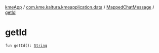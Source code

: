 [kmeApp](../../index.md) / [com.kme.kaltura.kmeapplication.data](../index.md) / [MappedChatMessage](index.md) / [getId](./get-id.md)

# getId

`fun getId(): `[`String`](https://kotlinlang.org/api/latest/jvm/stdlib/kotlin/-string/index.html)